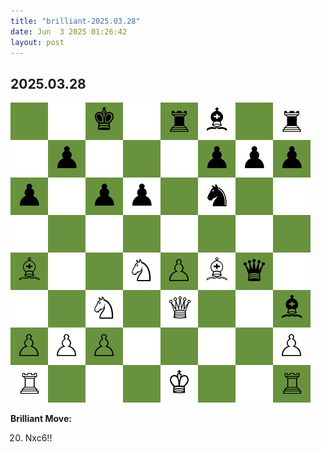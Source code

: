 ```yaml
---
title: "brilliant-2025.03.28"
date: Jun  3 2025 01:26:42
layout: post
---
```


## 2025.03.28

![](/images/brilliant-2025.03.28.png)

**Brilliant Move:**

20. Nxc6!!
